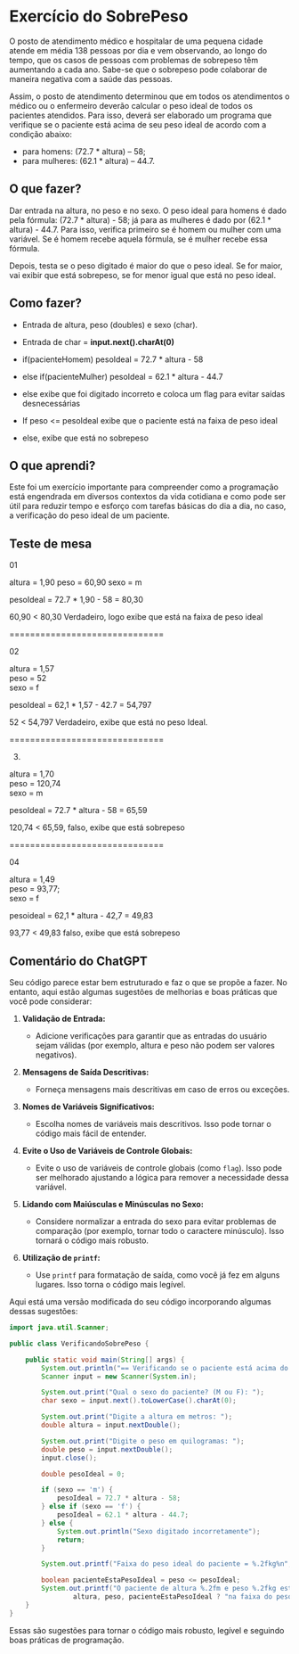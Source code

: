 # Exercício do SobrePeso
O posto de atendimento médico e hospitalar de uma pequena cidade atende em média 138 pessoas por dia e vem observando, ao longo do tempo, que os casos de pessoas com problemas de sobrepeso têm aumentando a cada ano. Sabe-se que o sobrepeso pode colaborar de maneira negativa com a saúde das pessoas. 

Assim, o posto de atendimento determinou que em todos os atendimentos o médico ou o enfermeiro deverão calcular o peso ideal de todos os pacientes atendidos. Para isso, deverá ser elaborado um programa que verifique se o paciente está acima de seu peso ideal de acordo com a condição abaixo:

* para homens: (72.7 \* altura) – 58;
* para mulheres: (62.1 \* altura) – 44.7.

## O que fazer?

Dar entrada na altura, no peso e no sexo. O peso ideal para homens é dado pela fórmula: (72.7 \* altura) - 58; já para as mulheres é dado por (62.1 \* altura) - 44.7. Para isso, verifica primeiro se é homem ou mulher com uma variável. Se é homem recebe aquela fórmula, se é mulher recebe essa fórmula. 

Depois, testa se o peso digitado é maior do que o peso ideal. Se for maior, vai exibir que está sobrepeso, se for menor igual que está no peso ideal. 

## Como fazer?

* Entrada de altura, peso (doubles) e sexo (char).
* Entrada de char = **input.next().charAt(0)** 

* if(pacienteHomem) pesoIdeal = 72.7 \* altura - 58
* else if(pacienteMulher) pesoIdeal = 62.1 \* altura - 44.7
* else exibe que foi digitado incorreto e coloca um flag para evitar saídas desnecessárias

* If peso <= pesoIdeal exibe que o paciente está na faixa de peso ideal
* else, exibe que está no sobrepeso

## O que aprendi?

Este foi um exercício importante para compreender como a programação está engendrada em diversos contextos da vida cotidiana e como pode ser útil para reduzir tempo e esforço com tarefas básicas do dia a dia, no caso, a verificação do peso ideal de um paciente.

## Teste de mesa

01                                                             

altura = 1,90
peso = 60,90
sexo = m

pesoIdeal = 72.7 * 1,90 - 58 = 80,30                                

60,90 < 80,30 Verdadeiro, logo exibe que está na faixa de peso ideal

==============================

02                                                   
                                                     
altura = 1,57                                        
peso = 52                                            
sexo = f                                             
                                                     
pesoIdeal = 62,1 * 1,57 - 42.7 = 54,797              
                                                     
52 < 54,797 Verdadeiro, exibe que está no peso Ideal.

==============================

03.

altura = 1,70                                  
peso = 120,74                                  
sexo = m                                       
                                               
pesoIdeal = 72.7 * altura - 58 = 65,59         
                                               
120,74 < 65,59, falso, exibe que está sobrepeso

==============================

04                                         
                                           
altura = 1,49                              
peso = 93,77;                              
sexo = f                                   
                                           
pesoideal = 62,1 * altura - 42,7 = 49,83   
                                           
93,77 < 49,83 falso, exibe que está sobrepeso


## Comentário do ChatGPT

Seu código parece estar bem estruturado e faz o que se propõe a fazer. No entanto, aqui estão algumas sugestões de melhorias e boas práticas que você pode considerar:

1. **Validação de Entrada:**
   - Adicione verificações para garantir que as entradas do usuário sejam válidas (por exemplo, altura e peso não podem ser valores negativos).

2. **Mensagens de Saída Descritivas:**
   - Forneça mensagens mais descritivas em caso de erros ou exceções.

3. **Nomes de Variáveis Significativos:**
   - Escolha nomes de variáveis mais descritivos. Isso pode tornar o código mais fácil de entender.

4. **Evite o Uso de Variáveis de Controle Globais:**
   - Evite o uso de variáveis de controle globais (como `flag`). Isso pode ser melhorado ajustando a lógica para remover a necessidade dessa variável.

5. **Lidando com Maiúsculas e Minúsculas no Sexo:**
   - Considere normalizar a entrada do sexo para evitar problemas de comparação (por exemplo, tornar todo o caractere minúsculo). Isso tornará o código mais robusto.

6. **Utilização de `printf`:**
   - Use `printf` para formatação de saída, como você já fez em alguns lugares. Isso torna o código mais legível.

Aqui está uma versão modificada do seu código incorporando algumas dessas sugestões:

```java
import java.util.Scanner;

public class VerificandoSobrePeso {

    public static void main(String[] args) {
        System.out.println("== Verificando se o paciente está acima do peso ideal == ");
        Scanner input = new Scanner(System.in);

        System.out.print("Qual o sexo do paciente? (M ou F): ");
        char sexo = input.next().toLowerCase().charAt(0);

        System.out.print("Digite a altura em metros: ");
        double altura = input.nextDouble();

        System.out.print("Digite o peso em quilogramas: ");
        double peso = input.nextDouble();
        input.close();

        double pesoIdeal = 0;

        if (sexo == 'm') {
            pesoIdeal = 72.7 * altura - 58;
        } else if (sexo == 'f') {
            pesoIdeal = 62.1 * altura - 44.7;
        } else {
            System.out.println("Sexo digitado incorretamente");
            return;
        }

        System.out.printf("Faixa do peso ideal do paciente = %.2fkg%n", pesoIdeal);

        boolean pacienteEstaPesoIdeal = peso <= pesoIdeal;
        System.out.printf("O paciente de altura %.2fm e peso %.2fkg está %s.%n",
                altura, peso, pacienteEstaPesoIdeal ? "na faixa do peso ideal" : "sobrepeso");
    }
}
```

Essas são sugestões para tornar o código mais robusto, legível e seguindo boas práticas de programação.

